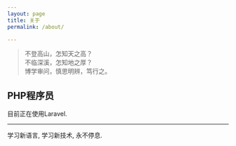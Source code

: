 ```yaml
---
layout: page
title: 关于
permalink: /about/

---
```


> 不登高山，怎知天之高？  
> 不临深溪，怎知地之厚？  
> 博学审问，慎思明辨，笃行之。  


PHP程序员
---
目前正在使用Laravel.

---
学习新语言, 学习新技术, 永不停息.  




